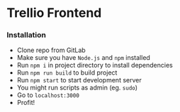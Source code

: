 # Trellio Frontend

### Installation
- Clone repo from GitLab
- Make sure you have `Node.js` and `npm` installed
- Run `npm i` in project directory to install dependencies
- Run `npm run build` to build project
- Run `npm start` to start development server
- You might run scripts as admin (eg. `sudo`)
- Go to `localhost:3000`
- Profit!
